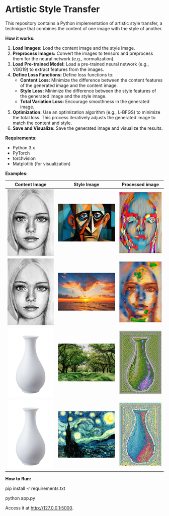 # Artistic Style Transfer

This repository contains a Python implementation of artistic style transfer, a technique that combines the content of one image with the style of another.

**How it works:**

1. **Load Images:** Load the content image and the style image.
2. **Preprocess Images:** Convert the images to tensors and preprocess them for the neural network (e.g., normalization).
3. **Load Pre-trained Model:** Load a pre-trained neural network (e.g., VGG19) to extract features from the images.
4. **Define Loss Functions:** Define loss functions to:
   - **Content Loss:** Minimize the difference between the content features of the generated image and the content image.
   - **Style Loss:** Minimize the difference between the style features of the generated image and the style image.
   - **Total Variation Loss:** Encourage smoothness in the generated image.
5. **Optimization:** Use an optimization algorithm (e.g., L-BFGS) to minimize the total loss. This process iteratively adjusts the generated image to match the content and style.
6. **Save and Visualize:** Save the generated image and visualize the results.

**Requirements:**

- Python 3.x
- PyTorch
- torchvision
- Matplotlib (for visualization)

**Examples:**

| Content Image                           | Style Image                                    | Processed image                                         |
|-----------------------------------------|------------------------------------------------|---------------------------------------------------------|
| ![GitHub Image](./InputImages/sketch.jpg) | ![GitHub Image](./InputImages/picasso.jpg)     | ![GitHub Image](./ProcessedImages/sketch_picasso.jpg)   |
| ![GitHub Image](./InputImages/sketch.jpg) | ![GitHub Image](./InputImages/sunset.jpg)      | ![GitHub Image](./ProcessedImages/sketch_sunset.jpg)    |
| ![GitHub Image](./InputImages/vase.jpg) | ![GitHub Image](./InputImages/greenforest.jpg) | ![GitHub Image](./ProcessedImages/vase_greenforest.jpg) |
| ![GitHub Image](./InputImages/vase.jpg) | ![GitHub Image](./InputImages/StarryNight.jpg) | ![GitHub Image](./ProcessedImages/Vase_StarryNight.jpg) |


**How to Run:**

pip install -r requirements.txt

python app.py

Access it at http://127.0.0.1:5000.


